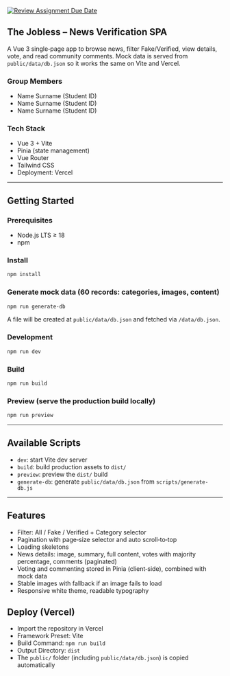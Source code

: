 [![Review Assignment Due Date](https://classroom.github.com/assets/deadline-readme-button-22041afd0340ce965d47ae6ef1cefeee28c7c493a6346c4f15d667ab976d596c.svg)](https://classroom.github.com/a/k6kO_4Go)


## The Jobless – News Verification SPA

A Vue 3 single‑page app to browse news, filter Fake/Verified, view details, vote, and read community comments. Mock data is served from `public/data/db.json` so it works the same on Vite and Vercel.

### Group Members
- Name Surname (Student ID)
- Name Surname (Student ID)
- Name Surname (Student ID)

### Tech Stack
- Vue 3 + Vite
- Pinia (state management)
- Vue Router
- Tailwind CSS
- Deployment: Vercel

---

## Getting Started

### Prerequisites
- Node.js LTS ≥ 18
- npm

### Install
```bash
npm install
```

### Generate mock data (60 records: categories, images, content)
```bash
npm run generate-db
```
A file will be created at `public/data/db.json` and fetched via `/data/db.json`.

### Development
```bash
npm run dev
```

### Build
```bash
npm run build
```

### Preview (serve the production build locally)
```bash
npm run preview
```

---

## Available Scripts
- `dev`: start Vite dev server
- `build`: build production assets to `dist/`
- `preview`: preview the `dist/` build
- `generate-db`: generate `public/data/db.json` from `scripts/generate-db.js`

---

## Features
- Filter: All / Fake / Verified + Category selector
- Pagination with page‑size selector and auto scroll‑to‑top
- Loading skeletons
- News details: image, summary, full content, votes with majority percentage, comments (paginated)
- Voting and commenting stored in Pinia (client‑side), combined with mock data
- Stable images with fallback if an image fails to load
- Responsive white theme, readable typography

## Deploy (Vercel)
- Import the repository in Vercel
- Framework Preset: Vite
- Build Command: `npm run build`
- Output Directory: `dist`
- The `public/` folder (including `public/data/db.json`) is copied automatically
